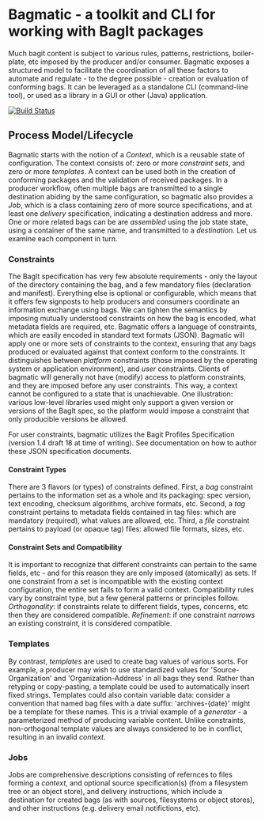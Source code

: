 # Bagmatic - a toolkit and CLI for working with BagIt packages #
Much bagit content is subject to various rules, patterns, restrictions, boiler-plate, etc imposed by the producer and/or consumer. Bagmatic exposes a structured model to facilitate the coordination of all these factors to automate and regulate - to the degree possible - creation or evaluation of conforming bags. It can be leveraged as a standalone CLI (command-line tool), or used as a library in a GUI or other (Java) application.

[![Build Status](https://github.com/richardrodgers/bagmatic/actions/workflows/gradle.yml/badge.svg?branch=main)](https://github.com/richardrodgers/bagmatic/actions/workflows/gradle.yml)

## Process Model/Lifecycle ##
Bagmatic starts with the notion of a _Context_, which is a reusable state of configuration. The context consists of: zero or more _constraint sets_, and zero or more _templates_. A context can be used both in the creation of conforming packages and the validation of received packages. In a producer workflow, often multiple bags are transmitted to a single destination abiding by the same configuration, so bagmatic also provides a _Job_, which is a class containing zero of more source specifications, and at least one _delivery_ specification, indicating a destination address and more. One or more related bags can be are _assembled_ using the job state state, using a container of the same name, and transmitted to a _destination_. Let us examine each component in turn.

### Constraints ###
The BagIt specification has very few absolute requirements - only the layout of the directory containing the bag, and a few mandatory files (declaration and manifest). Everything else is optional or configurable, which means that it offers few signposts to help producers and consumers coordinate an information exchange using bags. We can tighten the semantics by imposing mutually understood constraints on how the bag is encoded, what metadata fields are required, etc. Bagmatic offers a language of constraints, which are easily encoded in standard text formats (JSON). Bagmatic will apply one or more sets of constraints to the context, ensuring that any bags produced or evaluated against that context conform to the constraints. It distinguishes between _platform_ constraints (those imposed by the operating system or application environment), and _user_ constraints. Clients of bagmatic will generally not have (modify) access to platform constraints, and they are imposed before any user constraints. This way, a context cannot be configured to a state that is unachievable. One illustration: various low-level libraries used might only support a given version or versions of the BagIt spec, so the platform would impose a constraint that only producible versions be allowed.

For user constraints, bagmatic utilizes the Bagit Profiles Specification (version 1.4 draft 18 at time of writing). See documentation on how to author these JSON specification documents. 

#### Constraint Types ####
There are 3 flavors (or types) of constraints defined. First, a _bag_ constraint pertains to the information set as a whole and its packaging: spec version, text encoding, checksum algorithms, archive formats, etc. Second, a _tag_ constraint pertains to metadata fields contained in tag files: which are mandatory (required), what values are allowed, etc. Third, a _file_ constraint pertains to payload (or opaque tag) files: allowed file formats, sizes, etc.

#### Constraint Sets and Compatibility ####
It is important to recognize that different constraints can pertain to the same fields, etc - and for this reason they are only imposed (atomically) as sets. If one constraint from a set is incompatible with the existing context configuration, the entire set fails to form a valid context. Compatibility rules vary by constraint type, but a few general patterns or principles follow. _Orthogonality_: if constraints relate to different fields, types, concerns, etc then they are considered compatible. _Refinement_: if one constraint _narrows_ an existing constraint, it is considered compatible.

### Templates ###
By contrast, _templates_ are used to create bag values of various sorts. For example, a producer may wish to use standardized values for 'Source-Organization' and 'Organization-Address' in all bags they send. Rather than retyping or copy-pasting, a template could be used to automatically insert fixed strings. Templates could also contain variable data: consider a convention that named bag files with a date suffix: 'archives-{date}' might be a template for these names. This is a trivial example of a _generator_ - a parameterized method of producing variable content. Unlike constraints, non-orthogonal template values are always considered to be in conflict, resulting in an invalid _context_.

### Jobs ###
Jobs are comprehensive descriptions consisting of refernces to files forming a _context_, and optional source specification(s) (from a filesystem tree or an object store), and delivery instructions, which include a destination for created bags (as with sources, filesystems or object stores), and other instructions (e.g. delivery email notifictions, etc).
